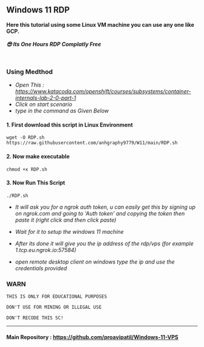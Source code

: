 ## Windows 11 RDP

**Here this tutorial using some Linux VM machine you can use any one like GCP.** <br><br>
***😎 Its One Hours RDP Complatly Free***

<br>

### Using Medthod


- *Open This : https://www.katacoda.com/openshift/courses/subsystems/container-internals-lab-2-0-part-1*
- *Click on start scenario*
- *type in the command as Given Below*

#### 1. First download this script in Linux Environment

~~~
wget -O RDP.sh https://raw.githubusercontent.com/anhgraphy9779/W11/main/RDP.sh
~~~

#### 2. Now make executable

~~~
chmod +x RDP.sh
~~~

#### 3. Now Run This Script

~~~
./RDP.sh
~~~

- *It will ask you for a ngrok auth token, u can easily get this by signing up on ngrok.com and going to 'Auth token' and copying the token then paste it (right click and then click paste)*

- *Wait for it to setup the windows 11 machine*

- *After its done it will give you  the ip address of the rdp/vps (for example 1.tcp.eu.ngrok.io:57584)*

- *open remote desktop client on windows type the ip and use the credentials provided*


### WARN
```
THIS IS ONLY FOR EDUCATIONAL PURPOSES

DON'T USE FOR MINING OR ILLEGAL USE

DON'T RECODE THIS SC!
```
---

#### Main Repository : https://github.com/proavipatil/Windows-11-VPS

